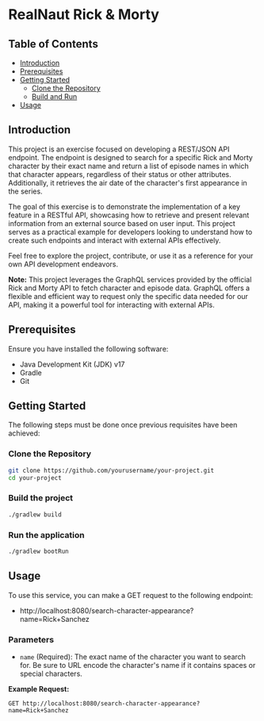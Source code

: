 # RealNaut Rick & Morty 

## Table of Contents

- [Introduction](#introduction)
- [Prerequisites](#prerequisites)
- [Getting Started](#getting-started)
    - [Clone the Repository](#clone-the-repository)
    - [Build and Run](#build-and-run)
- [Usage](#usage)

## Introduction

This project is an exercise focused on developing a REST/JSON API endpoint. The endpoint is designed to search for a specific Rick and Morty character by their exact name and return a list of episode names in which that character appears, regardless of their status or other attributes. Additionally, it retrieves the air date of the character's first appearance in the series.

The goal of this exercise is to demonstrate the implementation of a key feature in a RESTful API, showcasing how to retrieve and present relevant information from an external source based on user input. This project serves as a practical example for developers looking to understand how to create such endpoints and interact with external APIs effectively.

Feel free to explore the project, contribute, or use it as a reference for your own API development endeavors.

**Note:** This project leverages the GraphQL services provided by the official Rick and Morty API to fetch character and episode data. GraphQL offers a flexible and efficient way to request only the specific data needed for our API, making it a powerful tool for interacting with external APIs.


## Prerequisites

Ensure you have installed the following software:

- Java Development Kit (JDK) v17
- Gradle
- Git

## Getting Started

The following steps must be done once previous requisites have been achieved: 

### Clone the Repository

```bash
git clone https://github.com/yourusername/your-project.git
cd your-project
```

### Build the project

```bash
./gradlew build
```

### Run the application
```bash
./gradlew bootRun
```

## Usage
To use this service, you can make a GET request to the following endpoint:
- http://localhost:8080/search-character-appearance?name=Rick+Sanchez
### Parameters

- `name` (Required): The exact name of the character you want to search for. Be sure to URL encode the character's name if it contains spaces or special characters.

**Example Request:**

```http
GET http://localhost:8080/search-character-appearance?name=Rick+Sanchez
